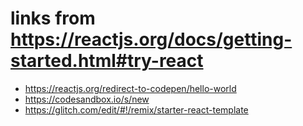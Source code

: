 # links from https://reactjs.org/docs/getting-started.html#try-react

- https://reactjs.org/redirect-to-codepen/hello-world
- https://codesandbox.io/s/new
- https://glitch.com/edit/#!/remix/starter-react-template
